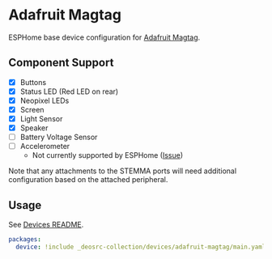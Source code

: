 # Adafruit Magtag

ESPHome base device configuration for [Adafruit Magtag](https://www.adafruit.com/magtag).

## Component Support

- [x] Buttons
- [x] Status LED (Red LED on rear)
- [x] Neopixel LEDs
- [x] Screen
- [x] Light Sensor
- [x] Speaker
- [ ] Battery Voltage Sensor
- [ ] Accelerometer
  - Not currently supported by ESPHome ([Issue](https://github.com/esphome/feature-requests/issues/5))

Note that any attachments to the STEMMA ports will need additional configuration
based on the attached peripheral.

## Usage

See [Devices README](../README.md).

```yaml
packages:
  device: !include _deosrc-collection/devices/adafruit-magtag/main.yaml
```
